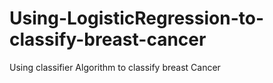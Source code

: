 # Using-LogisticRegression-to-classify-breast-cancer
Using classifier Algorithm  to classify breast Cancer

